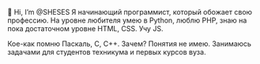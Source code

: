 👋 Hi, I’m @SHESES
Я начинающий программист, который обожает свою профессию. 
На уровне любителя умею в Python, люблю PHP, знаю на пока достаточном уровне HTML, CSS. 
Учу JS.

Кое-как помню Паскаль, С, С++. Зачем? Понятия не имею. 
Занимаюсь задачами для студентов техникума и первых курсов вуза. 
